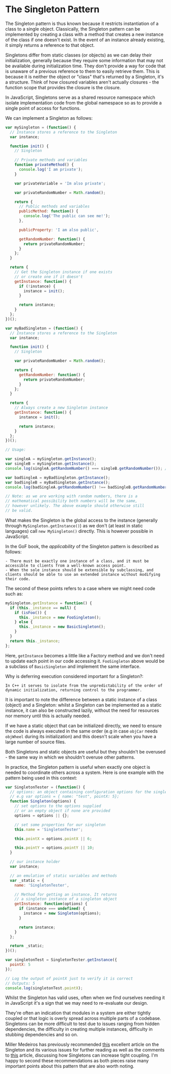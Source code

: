 # The Singleton Pattern

The Singleton pattern is thus known because it restricts instantiation of a class to a single object. Classically, the Singleton pattern can be implemented by creating a class with a method that creates a new instance of the class if one doesn't exist. In the event of an instance already existing, it simply returns a reference to that object.

Singletons differ from static classes (or objects) as we can delay their initialization, generally because they require some information that may not be available during initialization time. They don't provide a way for code that is unaware of a previous reference to them to easily retrieve them. This is because it is neither the object or "class" that's returned by a Singleton, it's a structure. Think of how closured variables aren't actually closures - the function scope that provides the closure is the closure.

In JavaScript, Singletons serve as a shared resource namespace which isolate implementation code from the global namespace so as to provide a single point of access for functions.

We can implement a Singleton as follows:

```js
var mySingleton = (function() {
  // Instance stores a reference to the Singleton
  var instance;

  function init() {
    // Singleton

    // Private methods and variables
    function privateMethod() {
      console.log('I am private');
    }

    var privateVariable = 'Im also private';

    var privateRandomNumber = Math.random();

    return {
      // Public methods and variables
      publicMethod: function() {
        console.log('The public can see me!');
      },

      publicProperty: 'I am also public',

      getRandomNumber: function() {
        return privateRandomNumber;
      }
    };
  }

  return {
    // Get the Singleton instance if one exists
    // or create one if it doesn't
    getInstance: function() {
      if (!instance) {
        instance = init();
      }

      return instance;
    }
  };
})();

var myBadSingleton = (function() {
  // Instance stores a reference to the Singleton
  var instance;

  function init() {
    // Singleton

    var privateRandomNumber = Math.random();

    return {
      getRandomNumber: function() {
        return privateRandomNumber;
      }
    };
  }

  return {
    // Always create a new Singleton instance
    getInstance: function() {
      instance = init();

      return instance;
    }
  };
})();

// Usage:

var singleA = mySingleton.getInstance();
var singleB = mySingleton.getInstance();
console.log(singleA.getRandomNumber() === singleB.getRandomNumber()); // true

var badSingleA = myBadSingleton.getInstance();
var badSingleB = myBadSingleton.getInstance();
console.log(badSingleA.getRandomNumber() !== badSingleB.getRandomNumber()); // true

// Note: as we are working with random numbers, there is a
// mathematical possibility both numbers will be the same,
// however unlikely. The above example should otherwise still
// be valid.
```

What makes the Singleton is the global access to the instance (generally through `MySingleton.getInstance()`) as we don't (at least in static languages) call `new MySingleton()` directly. This is however possible in JavaScript.

In the GoF book, the _applicability_ of the Singleton pattern is described as follows:

    - There must be exactly one instance of a class, and it must be accessible to clients from a well-known access point.
    - When the sole instance should be extensible by subclassing, and clients should be able to use an extended instance without modifying their code.

The second of these points refers to a case where we might need code such as:

```js
mySingleton.getInstance = function() {
  if (this._instance == null) {
    if (isFoo()) {
      this._instance = new FooSingleton();
    } else {
      this._instance = new BasicSingleton();
    }
  }
  return this._instance;
};
```

Here, `getInstance` becomes a little like a Factory method and we don't need to update each point in our code accessing it. `FooSingleton` above would be a subclass of `BasicSingleton` and implement the same interface.

Why is deferring execution considered important for a Singleton?:

    In C++ it serves to isolate from the unpredictability of the order of dynamic initialization, returning control to the programmer.

It is important to note the difference between a static instance of a class (object) and a Singleton: whilst a Singleton can be implemented as a static instance, it can also be constructed lazily, without the need for resources nor memory until this is actually needed.

If we have a static object that can be initialized directly, we need to ensure the code is always executed in the same order (e.g in case `objCar` needs `objWheel` during its initialization) and this doesn't scale when you have a large number of source files.

Both Singletons and static objects are useful but they shouldn't be overused - the same way in which we shouldn't overuse other patterns.

In practice, the Singleton pattern is useful when exactly one object is needed to coordinate others across a system. Here is one example with the pattern being used in this context:

```js
var SingletonTester = (function() {
  // options: an object containing configuration options for the singleton
  // e.g var options = { name: "test", pointX: 5};
  function Singleton(options) {
    // set options to the options supplied
    // or an empty object if none are provided
    options = options || {};

    // set some properties for our singleton
    this.name = 'SingletonTester';

    this.pointX = options.pointX || 6;

    this.pointY = options.pointY || 10;
  }

  // our instance holder
  var instance;

  // an emulation of static variables and methods
  var _static = {
    name: 'SingletonTester',

    // Method for getting an instance. It returns
    // a singleton instance of a singleton object
    getInstance: function(options) {
      if (instance === undefined) {
        instance = new Singleton(options);
      }

      return instance;
    }
  };

  return _static;
})();

var singletonTest = SingletonTester.getInstance({
  pointX: 5
});

// Log the output of pointX just to verify it is correct
// Outputs: 5
console.log(singletonTest.pointX);
```

Whilst the Singleton has valid uses, often when we find ourselves needing it in JavaScript it's a sign that we may need to re-evaluate our design.

They're often an indication that modules in a system are either tightly coupled or that logic is overly spread across multiple parts of a codebase. Singletons can be more difficult to test due to issues ranging from hidden dependencies, the difficulty in creating multiple instances, difficulty in stubbing dependencies and so on.

Miller Medeiros has previously recommended [this](http://www.ibm.com/developerworks/webservices/library/co-single/index.html) excellent article on the Singleton and its various issues for further reading as well as the comments to [this](http://misko.hevery.com/2008/10/21/dependency-injection-myth-reference-passing/) article, discussing how Singletons can increase tight coupling. I'm happy to second these recommendations as both pieces raise many important points about this pattern that are also worth noting.
